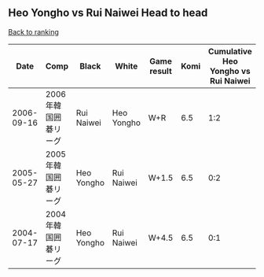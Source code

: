 ## Heo Yongho vs Rui Naiwei Head to head

[Back to ranking](../../index.md)




| **Date** | **Comp** | **Black** | **White** | **Game result** | **Komi** | **Cumulative Heo Yongho vs Rui Naiwei** | **Heo Yongho streak** | **Rui Naiwei streak** | 
| --- | --- | --- | --- | --- | --- | --- | --- | --- |
| 2006-09-16 | 2006年韓国囲碁リーグ | Rui Naiwei | Heo Yongho | W+R | 6.5 | 1:2 | 1 | 0 | 
| 2005-05-27 | 2005年韓国囲碁リーグ | Heo Yongho | Rui Naiwei | W+1.5 | 6.5 | 0:2 | 0 | 2 | 
| 2004-07-17 | 2004年韓国囲碁リーグ | Heo Yongho | Rui Naiwei | W+4.5 | 6.5 | 0:1 | 0 | 1 |




